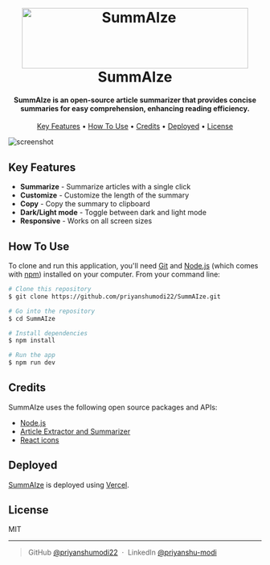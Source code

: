<h1 align="center">
  <br>
  <a href="https://github.com/priyanshumodi22/SummAIze"><img src="https://media.discordapp.net/attachments/950052287097749537/1113769920178700298/logo.png?ex=66dd7691&is=66dc2511&hm=4f584e07e113f76279540a49a6b1b0f0715d6b374e95333525b1bf0695b5a183&=&format=webp&quality=lossless" alt="SummAIze" height="120" width="450"></a>

  <br>
  SummAIze
  <br>
</h1>

<h4 align="center">SummAIze is an open-source article summarizer that provides concise summaries for easy comprehension, enhancing reading efficiency.</h4>

<p align="center">
  <a href="#key-features">Key Features</a> •
  <a href="#how-to-use">How To Use</a> •
  <a href="#credits">Credits</a> •
  <a href="#deployed">Deployed</a> •
  <a href="#license">License</a>
</p>

![screenshot](https://media.discordapp.net/attachments/950052287097749537/1282084439639457802/image.png?ex=66de11ae&is=66dcc02e&hm=ebc301a7c384ec093bf0984a27a3fed0b78c0aefc4ae0a7cfe10847355fbe47a&=&format=webp&quality=lossless&width=1125&height=671)


## Key Features

- **Summarize** - Summarize articles with a single click
- **Customize** - Customize the length of the summary
- **Copy** - Copy the summary to clipboard
- **Dark/Light mode** - Toggle between dark and light mode
- **Responsive** - Works on all screen sizes

## How To Use

To clone and run this application, you'll need [Git](https://git-scm.com) and [Node.js](https://nodejs.org/en/download/) (which comes with [npm](http://npmjs.com)) installed on your computer. From your command line:

```bash
# Clone this repository
$ git clone https://github.com/priyanshumodi22/SummAIze.git

# Go into the repository
$ cd SummAIze

# Install dependencies
$ npm install

# Run the app
$ npm run dev
```

## Credits

SummAIze uses the following open source packages and APIs:

- [Node.js](https://nodejs.org/)
- [Article Extractor and Summarizer](https://rapidapi.com/restyler/api/article-extractor-and-summarizer)
- [React icons](https://react-icons.github.io/react-icons)

## Deployed

[SummAIze](https://summaize.live/) is deployed using [Vercel](https://vercel.com/).

## License

MIT

---

> GitHub [@priyanshumodi22](https://github.com/priyanshumodi22) &nbsp;&middot;&nbsp;
> LinkedIn [@priyanshu-modi](https://www.linkedin.com/in/priyanshu-modi/)
